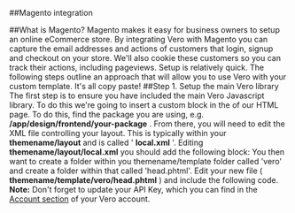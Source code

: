 
  
##Magento integration
    
##What is Magento?
Magento makes it easy for business owners to setup an online eCommerce store.
By integrating Vero with Magento you can capture the email addresses and actions of customers that login, signup and checkout on your store. We'll also cookie these customers so you can track their actions, including pageviews.
Setup is relatively quick. The following steps outline an approach that will allow you to use Vero with your custom template. It's all copy paste!
##Step 1. Setup the main Vero library
The first step is to ensure you have included the main Vero Javascript library. To do this we're going to insert a custom block in the  of our HTML page. To do this, find the package you are using, e.g. 
**/app/design/frontend/your-package**
.
From there, you will need to edit the XML file controlling your layout. This is typically within your 
**themename/layout**
 and is called '
**local.xml**
'. Editing 
**themename/layout/local.xml**
you should add the following block:
<layout version="0.1.0">
   <default>
        <reference name="head">
          <block type="core/template" name="vero" template="vero/head.phtml" />
        </reference>
   </default></layout>
You then want to create a folder within you themename/template folder called 'vero' and create a folder within that called 'head.phtml'. Edit your new file (
**themename/template/vero/head.phtml**
) and include the following code.
**Note:**
Don't forget to update your API Key, which you can find in the 
[Account section](https://www.getvero.com/account/api_keys) of your Vero account.
<script type="text/javascript">
  var _veroq = _veroq || [];
  _veroq.push(['init', { api_key: 'YOUR_API_KEY' } ]);
  _veroq.push(['trackPageview']);
